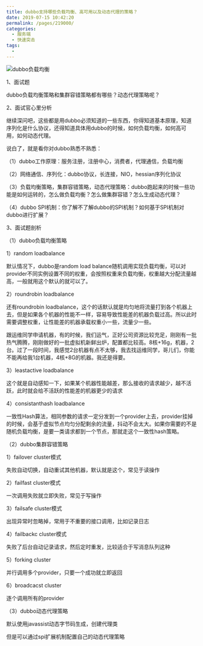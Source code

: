 ```yaml
---
title: dubbo支持哪些负载均衡、高可用以及动态代理的策略？
date: 2019-07-15 10:42:20
permalink: /pages/219000/
categories:
  - 服务端
  - 快速突击
tags:
  - 
---
```

![dubbo负载均衡](http://anlun-oss.oss-cn-shenzhen.aliyuncs.com/alun-java-interview/01_dubbo%E8%B4%9F%E8%BD%BD%E5%9D%87%E8%A1%A1.png)



1、面试题

 

dubbo负载均衡策略和集群容错策略都有哪些？动态代理策略呢？

 

2、面试官心里分析

 

继续深问吧，这些都是用dubbo必须知道的一些东西，你得知道基本原理，知道序列化是什么协议，还得知道具体用dubbo的时候，如何负载均衡，如何高可用，如何动态代理。

 

说白了，就是看你对dubbo熟悉不熟悉：

 

（1）dubbo工作原理：服务注册，注册中心，消费者，代理通信，负载均衡

（2）网络通信、序列化：dubbo协议，长连接，NIO，hessian序列化协议

（3）负载均衡策略，集群容错策略，动态代理策略：dubbo跑起来的时候一些功能是如何运转的，怎么做负载均衡？怎么做集群容错？怎么生成动态代理？

（4）dubbo SPI机制：你了解不了解dubbo的SPI机制？如何基于SPI机制对dubbo进行扩展？

 

3、面试题剖析

 

（1）dubbo负载均衡策略

 

1）random loadbalance

 

默认情况下，dubbo是random load balance随机调用实现负载均衡，可以对provider不同实例设置不同的权重，会按照权重来负载均衡，权重越大分配流量越高，一般就用这个默认的就可以了。

 

2）roundrobin loadbalance

 

还有roundrobin loadbalance，这个的话默认就是均匀地将流量打到各个机器上去，但是如果各个机器的性能不一样，容易导致性能差的机器负载过高。所以此时需要调整权重，让性能差的机器承载权重小一些，流量少一些。

 

跟运维同学申请机器，有的时候，我们运气，正好公司资源比较充足，刚刚有一批热气腾腾，刚刚做好的一批虚拟机新鲜出炉，配置都比较高。8核+16g，机器，2台。过了一段时间，我感觉2台机器有点不太够，我去找运维同学，哥儿们，你能不能再给我1台机器，4核+8G的机器。我还是得要。

 

3）leastactive loadbalance

 

这个就是自动感知一下，如果某个机器性能越差，那么接收的请求越少，越不活跃，此时就会给不活跃的性能差的机器更少的请求

 

4）consistanthash loadbalance

 

一致性Hash算法，相同参数的请求一定分发到一个provider上去，provider挂掉的时候，会基于虚拟节点均匀分配剩余的流量，抖动不会太大。如果你需要的不是随机负载均衡，是要一类请求都到一个节点，那就走这个一致性hash策略。

 

（2）dubbo集群容错策略

 

1）failover cluster模式

 

失败自动切换，自动重试其他机器，默认就是这个，常见于读操作

 

2）failfast cluster模式

一次调用失败就立即失败，常见于写操作

 

3）failsafe cluster模式

 

出现异常时忽略掉，常用于不重要的接口调用，比如记录日志

 

4）failbackc cluster模式

 

失败了后台自动记录请求，然后定时重发，比较适合于写消息队列这种

 

5）forking cluster

 

并行调用多个provider，只要一个成功就立即返回

 

6）broadcacst cluster

 

逐个调用所有的provider

 

（3）dubbo动态代理策略

 

默认使用javassist动态字节码生成，创建代理类

 

但是可以通过spi扩展机制配置自己的动态代理策略